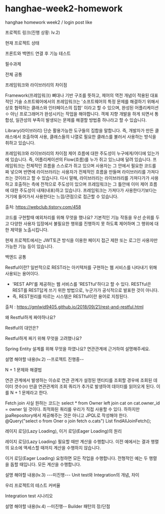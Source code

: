 # hanghae-week2-homework
hanghae homework week2 / login post like

프로젝트 링크(진행 상황: lv.2)

현재 프로젝트 상태



프론트와 백앤드 연결 후 기능 테스트


필수과제

전체 공통

프레임워크와 라이브러리의 차이점

Framework(프레임워크)
뼈대나 기반 구조를 뜻하고, 제어의 역전 개념이 적용된 대표적인 기술
소프트웨어에서의 프레임워크는 '소프트웨어의 특정 문제를 해결하기 위해서 상호 협력하는 클래스와 인터페이스의 집합'
이라고 할 수 있으며, 완성된 어플리케이션ㅇ 아닌 프로그래머가 완성시키는 작업을 해야합니다.
객체 지향 개발을 하게 되면서 통합성, 일관성의 부족이 발생되는 문제를 해결할 방법중 하나라고 할 수 있습니다.

Library(라이브러리)
단순 활용가능한 도구들의 집합을 말합니다.
즉, 개발자가 만든 클래스에서 호출하여 사용, 클래스들의 나열로 필요한 클래스를 불러서 사용하는 방식을 취하고 있습니다.

프레임워크와 라이브러리의 차이점
제어 흐름에 대한 주도성이 누구에게/어디에 있는가에 있습니다.
즉, 어플리케이션의 Flow(흐름)를 누가 쥐고 있느냐에 달려 있습니다.
프레임워크는 전체적인 흐름을 스스로가 쥐고 있으며 사용자는 그 안에서 필요한 코드를 짜 넣으며 반면에 라이브러리는 사용자가
전체적인 흐름을 만들며 라이브러리를 가져다 쓰는 것이라고 할 수 있습니다.
다시 말해, 라이브러리는 라이브러리를 가져다가가 사용하고 호출하는 측에 전적으로 주도성이 있으며 프레임워크는 그 틀안에 이미 
제어 흐름에 대한 주도성이 내재(내포)하고 있습니다.
프레임워크는 가져다가 사용한다기보다는 거기에 들어가서 사용한다는 느낌/관점으로 접근할 수 있습니다.

출처: https://webclub.tistory.com/458

코드를 구현할때 예외처리를 위해 무엇을 했나요?
기본적인 기능 작동을 우선 순위를 두고 다양한 사용자 입장에서 불필요한 행위를 진행하지 못 하도록
제어하며 그 행위에 대한 제약을 노출시킵니다.

현재 프로젝트에서는 JWT토큰 방식을 이용한 페이지 접근 제한 또는 로그인 사용자만 가능한 기능 등이 있습니다.


백엔드 공통

Restful이란?
일반적으로 REST라는 아키텍처를 구현하는 웹 서비스를 나타내기 위해 사용되는 용어이다.
- 'REST API'를 제공하는 웹 서비스를 'RESTful'하다고 할 수 있다.
RESTful은 REST를 REST답게 쓰기 위한 방법으로, 누군가가 공식적으로 발표한 것이 아니다.
- 즉, REST원리를 따르는 시스템은 RESTful이란 용어로 지칭된다.

출처 : https://gmlwjd9405.github.io/2018/09/21/rest-and-restful.html

왜 Restful하게 짜야하나요?

Restful의 대안은?

Restful하게 짜기 위해 무엇을 고려했나요?

Spring
Entity 설계를 위해 무엇을 하였나요?
연관관계에 근거하여 설명해주세요.


설명 해야할 내용(lv.2)  --프로젝트 진행중--

N + 1 문제와 해결법

연관 관계에서 발생하는 이슈로 연관 관계가 설정된 엔티티를 조회할 
경우에 조회된 데이터 갯수(n) 만큼 연관관계의 조회 쿼리가 
추가로 발생하여 데이터를 읽어오게 된다.
이를 N + 1 문제라고 한다.

Fetch join
사실 원하는 코드는 select * from Owner left join cat on cat.owner_id = owner 일 것이다.
최적화된 쿼리를 우리가 직접 사용할 수 있다. 하하지만
jpaRepository에서 제공해주는 것은 아니고 JPQL로 작성해야 한다.
@Query("select o from Oner o join fetch o.cats")
List<Owner> findAllJoinFetch();
  
  

레이지 로딩(Lazy Loading), 이거 로딩(Eager Loading)의 원리

레이지 로딩(Lazy Loading)
필요할 때만 계산을 수행합니다. 이전 예에서는 결과 행렬의 요소에 액세스할 때까지 계산을 수행하지 않습니다.

이거 로딩(Eager Loading)
요청하면 모든 작업을 수행합니다. 전형적인 예는 두 행렬을 돕할 때입니다. 모든 계산을 수행합니다.
  
  
설명 해야할 내용(lv.3)  ---미진행---
Unit test와 Integration의 개념, 차이
  
우리 프로젝트의 테스트 커버율
  
Integration test 시나리오
 
설명 해야할 내용(lv.4)  --미진행--
Builder 패턴의 장/단점
